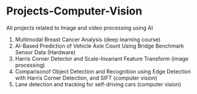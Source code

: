 # Projects-Computer-Vision
All projects related to Image and video processing using AI 


1. Multimodal Breast Cancer Analysis (deep learning course)
2. AI-Based Prediction of Vehicle Axle Count Using Bridge Benchmark Sensor Data (Hardware)
3. Harris Corner Detector and Scale-Invariant Feature Transform (image processing)
4. Comparisonof Object Detection and Recognition using Edge Detection with Harris Corner Detection, and SIFT (computer vision)
5. Lane detection and tracking for self-driving cars (computer vision)

